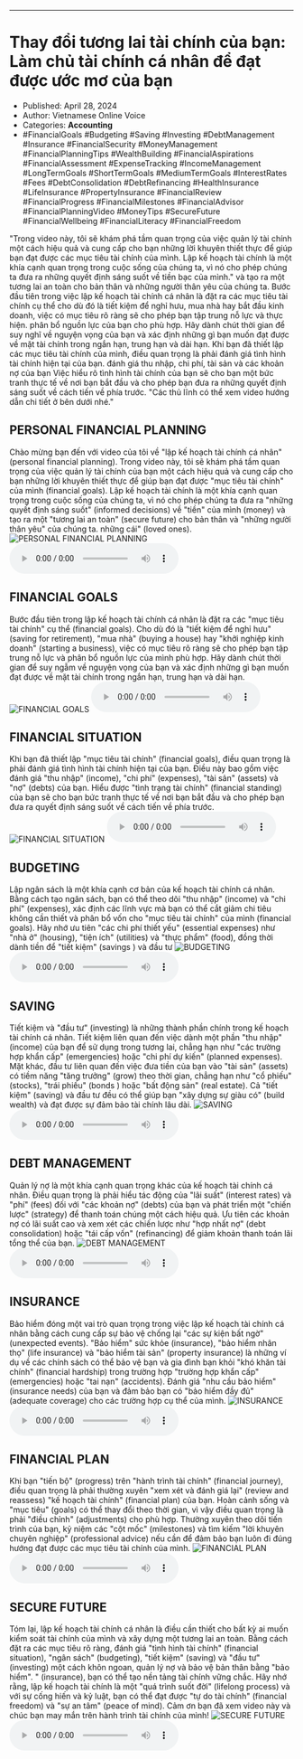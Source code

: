 
---

# Thay đổi tương lai tài chính của bạn: Làm chủ tài chính cá nhân để đạt được ước mơ của bạn

- Published: April 28, 2024
- Author: Vietnamese Online Voice
- Categories: **Accounting**
- #FinancialGoals #Budgeting #Saving #Investing #DebtManagement #Insurance #FinancialSecurity #MoneyManagement #FinancialPlanningTips #WealthBuilding #FinancialAspirations #FinancialAssessment #ExpenseTracking #IncomeManagement #LongTermGoals #ShortTermGoals #MediumTermGoals #InterestRates #Fees #DebtConsolidation #DebtRefinancing #HealthInsurance #LifeInsurance #PropertyInsurance #FinancialReview #FinancialProgress #FinancialMilestones #FinancialAdvisor #FinancialPlanningVideo #MoneyTips #SecureFuture #FinancialWellbeing #FinancialLiteracy #FinancialFreedom

"Trong video này, tôi sẽ khám phá tầm quan trọng của việc quản lý tài chính một cách hiệu quả và cung cấp cho bạn những lời khuyên thiết thực để giúp bạn đạt được các mục tiêu tài chính của mình. Lập kế hoạch tài chính là một khía cạnh quan trọng trong cuộc sống của chúng ta, vì nó cho phép chúng ta đưa ra những quyết định sáng suốt về tiền bạc của mình." và tạo ra một tương lai an toàn cho bản thân và những người thân yêu của chúng ta. Bước đầu tiên trong việc lập kế hoạch tài chính cá nhân là đặt ra các mục tiêu tài chính cụ thể cho dù đó là tiết kiệm để nghỉ hưu, mua nhà hay bắt đầu kinh doanh, việc có mục tiêu rõ ràng sẽ cho phép bạn tập trung nỗ lực và thực hiện. phân bổ nguồn lực của bạn cho phù hợp. Hãy dành chút thời gian để suy nghĩ về nguyện vọng của bạn và xác định những gì bạn muốn đạt được về mặt tài chính trong ngắn hạn, trung hạn và dài hạn. Khi bạn đã thiết lập các mục tiêu tài chính của mình, điều quan trọng là phải đánh giá tình hình tài chính hiện tại của bạn. đánh giá thu nhập, chi phí, tài sản và các khoản nợ của bạn Việc hiểu rõ tình hình tài chính của bạn sẽ cho bạn một bức tranh thực tế về nơi bạn bắt đầu và cho phép bạn đưa ra những quyết định sáng suốt về cách tiến về phía trước. "Các thủ lĩnh có thể xem video hướng dẫn chi tiết ở bên dưới nhé."


## PERSONAL FINANCIAL PLANNING

Chào mừng bạn đến với video của tôi về "lập kế hoạch tài chính cá nhân" (personal financial planning). Trong video này, tôi sẽ khám phá tầm quan trọng của việc quản lý tài chính của bạn một cách hiệu quả và cung cấp cho bạn những lời khuyên thiết thực để giúp bạn đạt được "mục tiêu tài chính" của mình (financial goals). Lập kế hoạch tài chính là một khía cạnh quan trọng trong cuộc sống của chúng ta, vì nó cho phép chúng ta đưa ra "những quyết định sáng suốt" (informed decisions) về "tiền" của mình (money) và tạo ra một "tương lai an toàn" (secure future) cho bản thân và "những người thân yêu" của chúng ta. những cái" (loved ones).
![PERSONAL FINANCIAL PLANNING](https://http-archiver-apis-production-80.schnworks.com/storage/images/transitions/2024-04-28/transition-17996574153-Montserrat-Bold-283593.jpg)
<audio controls>
    <source src="https://http-archiver-apis-production-80.schnworks.com/storage/storage/audio/file-37705753664.mp3" type="audio/mpeg">
</audio>



## FINANCIAL GOALS

Bước đầu tiên trong lập kế hoạch tài chính cá nhân là đặt ra các "mục tiêu tài chính" cụ thể (financial goals). Cho dù đó là "tiết kiệm để nghỉ hưu" (saving for retirement), "mua nhà" (buying a house) hay "khởi nghiệp kinh doanh" (starting a business), việc có mục tiêu rõ ràng sẽ cho phép bạn tập trung nỗ lực và phân bổ nguồn lực của mình phù hợp. Hãy dành chút thời gian để suy ngẫm về nguyện vọng của bạn và xác định những gì bạn muốn đạt được về mặt tài chính trong ngắn hạn, trung hạn và dài hạn.
![FINANCIAL GOALS](https://http-archiver-apis-production-80.schnworks.com/storage/images/transitions/2024-04-28/transition--56368057326-Montserrat-Medium-9C27B0.jpg)
<audio controls>
    <source src="https://http-archiver-apis-production-80.schnworks.com/storage/storage/audio/file-13832566175.mp3" type="audio/mpeg">
</audio>



## FINANCIAL SITUATION

Khi bạn đã thiết lập "mục tiêu tài chính" (financial goals), điều quan trọng là phải đánh giá tình hình tài chính hiện tại của bạn. Điều này bao gồm việc đánh giá "thu nhập" (income), "chi phí" (expenses), "tài sản" (assets) và "nợ" (debts) của bạn. Hiểu được "tình trạng tài chính" (financial standing) của bạn sẽ cho bạn bức tranh thực tế về nơi bạn bắt đầu và cho phép bạn đưa ra quyết định sáng suốt về cách tiến về phía trước.
![FINANCIAL SITUATION](https://http-archiver-apis-production-80.schnworks.com/storage/images/transitions/2024-04-28/transition--37749180467-Montserrat-SemiBold-1A237E.jpg)
<audio controls>
    <source src="https://http-archiver-apis-production-80.schnworks.com/storage/storage/audio/file-26353586668.mp3" type="audio/mpeg">
</audio>



## BUDGETING

Lập ngân sách là một khía cạnh cơ bản của kế hoạch tài chính cá nhân. Bằng cách tạo ngân sách, bạn có thể theo dõi "thu nhập" (income) và "chi phí" (expenses), xác định các lĩnh vực mà bạn có thể cắt giảm chi tiêu không cần thiết và phân bổ vốn cho "mục tiêu tài chính" của mình (financial goals). Hãy nhớ ưu tiên "các chi phí thiết yếu" (essential expenses) như "nhà ở" (housing), "tiện ích" (utilities) và "thực phẩm" (food), đồng thời dành tiền để "tiết kiệm" (savings ) và đầu tư
![BUDGETING](https://http-archiver-apis-production-80.schnworks.com/storage/images/transitions/2024-04-28/transition--11460505259-Montserrat-SemiBold-4A148C.jpg)
<audio controls>
    <source src="https://http-archiver-apis-production-80.schnworks.com/storage/storage/audio/file-27086058759.mp3" type="audio/mpeg">
</audio>



## SAVING

Tiết kiệm và "đầu tư" (investing) là những thành phần chính trong kế hoạch tài chính cá nhân. Tiết kiệm liên quan đến việc dành một phần "thu nhập" (income) của bạn để sử dụng trong tương lai, chẳng hạn như "các trường hợp khẩn cấp" (emergencies) hoặc "chi phí dự kiến" (planned expenses). Mặt khác, đầu tư liên quan đến việc đưa tiền của bạn vào "tài sản" (assets) có tiềm năng "tăng trưởng" (grow) theo thời gian, chẳng hạn như "cổ phiếu" (stocks), "trái phiếu" (bonds ) hoặc "bất động sản" (real estate). Cả "tiết kiệm" (saving) và đầu tư đều có thể giúp bạn "xây dựng sự giàu có" (build wealth) và đạt được sự đảm bảo tài chính lâu dài.
![SAVING](https://http-archiver-apis-production-80.schnworks.com/storage/images/transitions/2024-04-28/transition--6959244038-Montserrat-SemiBold-1A237E.jpg)
<audio controls>
    <source src="https://http-archiver-apis-production-80.schnworks.com/storage/storage/audio/file-58297480618.mp3" type="audio/mpeg">
</audio>



## DEBT MANAGEMENT

Quản lý nợ là một khía cạnh quan trọng khác của kế hoạch tài chính cá nhân. Điều quan trọng là phải hiểu tác động của "lãi suất" (interest rates) và "phí" (fees) đối với "các khoản nợ" (debts) của bạn và phát triển một "chiến lược" (strategy) để thanh toán chúng một cách hiệu quả. Ưu tiên các khoản nợ có lãi suất cao và xem xét các chiến lược như "hợp nhất nợ" ​​(debt consolidation) hoặc "tái cấp vốn" (refinancing) để giảm khoản thanh toán lãi tổng thể của bạn.
![DEBT MANAGEMENT](https://http-archiver-apis-production-80.schnworks.com/storage/images/transitions/2024-04-28/transition-36460547352-Montserrat-Thin-303F9F.jpg)
<audio controls>
    <source src="https://http-archiver-apis-production-80.schnworks.com/storage/storage/audio/file-9152613862.mp3" type="audio/mpeg">
</audio>



## INSURANCE

Bảo hiểm đóng một vai trò quan trọng trong việc lập kế hoạch tài chính cá nhân bằng cách cung cấp sự bảo vệ chống lại "các sự kiện bất ngờ" (unexpected events). "Bảo hiểm" sức khỏe (insurance), "bảo hiểm nhân thọ" (life insurance) và "bảo hiểm tài sản" (property insurance) là những ví dụ về các chính sách có thể bảo vệ bạn và gia đình bạn khỏi "khó khăn tài chính" (financial hardship) trong trường hợp "trường hợp khẩn cấp" (emergencies) hoặc "tai nạn" (accidents). Đánh giá "nhu cầu bảo hiểm" (insurance needs) của bạn và đảm bảo bạn có "bảo hiểm đầy đủ" (adequate coverage) cho các trường hợp cụ thể của mình.
![INSURANCE](https://http-archiver-apis-production-80.schnworks.com/storage/images/transitions/2024-04-28/transition--3758949419-Montserrat-Regular-673AB7.jpg)
<audio controls>
    <source src="https://http-archiver-apis-production-80.schnworks.com/storage/storage/audio/file-41403503211.mp3" type="audio/mpeg">
</audio>



## FINANCIAL PLAN

Khi bạn "tiến bộ" (progress) trên "hành trình tài chính" (financial journey), điều quan trọng là phải thường xuyên "xem xét và đánh giá lại" (review and reassess) "kế hoạch tài chính" (financial plan) của bạn. Hoàn cảnh sống và "mục tiêu" (goals) có thể thay đổi theo thời gian, vì vậy điều quan trọng là phải "điều chỉnh" (adjustments) cho phù hợp. Thường xuyên theo dõi tiến trình của bạn, kỷ niệm các "cột mốc" (milestones) và tìm kiếm "lời khuyên chuyên nghiệp" (professional advice) nếu cần để đảm bảo bạn luôn đi đúng hướng đạt được các mục tiêu tài chính của mình.
![FINANCIAL PLAN](https://http-archiver-apis-production-80.schnworks.com/storage/images/transitions/2024-04-28/transition-4850121306-Montserrat-ExtraBold-880E4F.jpg)
<audio controls>
    <source src="https://http-archiver-apis-production-80.schnworks.com/storage/storage/audio/file-1106096066.mp3" type="audio/mpeg">
</audio>



## SECURE FUTURE

Tóm lại, lập kế hoạch tài chính cá nhân là điều cần thiết cho bất kỳ ai muốn kiểm soát tài chính của mình và xây dựng một tương lai an toàn. Bằng cách đặt ra các mục tiêu rõ ràng, đánh giá "tình hình tài chính" (financial situation), "ngân sách" (budgeting), "tiết kiệm" (saving) và "đầu tư" (investing) một cách khôn ngoan, quản lý nợ và bảo vệ bản thân bằng "bảo hiểm". " (insurance), bạn có thể tạo nền tảng tài chính vững chắc. Hãy nhớ rằng, lập kế hoạch tài chính là một "quá trình suốt đời" (lifelong process) và với sự cống hiến và kỷ luật, bạn có thể đạt được "tự do tài chính" (financial freedom) và "sự an tâm" (peace of mind). Cảm ơn bạn đã xem video này và chúc bạn may mắn trên hành trình tài chính của mình!
![SECURE FUTURE](https://http-archiver-apis-production-80.schnworks.com/storage/images/transitions/2024-04-28/transition--36323112618-Montserrat-ExtraBold-880E4F.jpg)
<audio controls>
    <source src="https://http-archiver-apis-production-80.schnworks.com/storage/storage/audio/file-29889177167.mp3" type="audio/mpeg">
</audio>

